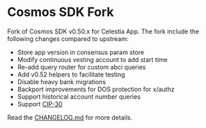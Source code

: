 # Cosmos SDK Fork

Fork of Cosmos SDK v0.50.x for Celestia App.
The fork include the following changes compared to upstream:

* Store app version in consensus param store
* Modify continuous vesting account to add start time 
* Re-add query router for custom abci queries
* Add v0.52 helpers to facilitate testing
* Disable heavy bank migrations
* Backport improvements for DOS protection for x/authz
* Support historical account number queries 
* Support [CIP-30](https://github.com/celestiaorg/CIPs/blob/main/cips/cip-030.md)

Read the [CHANGELOG.md](CHANGELOG.md) for more details.
